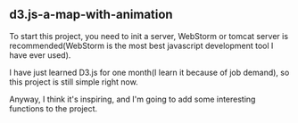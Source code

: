 d3.js-a-map-with-animation
--

To start this project, you need to init a server, WebStorm or tomcat server is 
recommended(WebStorm is the most best javascript development tool I have ever used).


I have just learned D3.js for one month(I learn it because of job demand), so this project is still simple right now.

Anyway, I think it's inspiring, and I'm going to add some interesting functions 
to the project.
